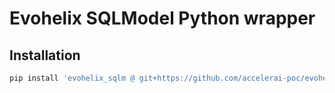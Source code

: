 # Evohelix SQLModel Python wrapper

## Installation

```bash
pip install 'evohelix_sqlm @ git+https://github.com/accelerai-poc/evohelix-sqlmodel-py@main'
```
